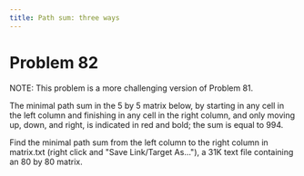 ```yaml
---
title: Path sum: three ways
---
```

# Problem 82

NOTE: This problem is a more challenging version of Problem 81.

The minimal path sum in the 5 by 5 matrix below, by starting in any cell in the left column and finishing in any cell in the right column, and only moving up, down, and right, is indicated in red and bold; the sum is equal to 994.


Find the minimal path sum from the left column to the right column in matrix.txt (right click and "Save Link/Target As..."), a 31K text file containing an 80 by 80 matrix.

